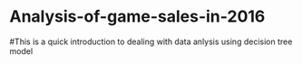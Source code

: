 # Analysis-of-game-sales-in-2016
#This is a quick introduction to dealing with data anlysis using decision tree model
